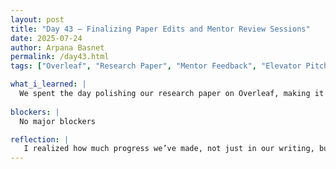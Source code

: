 ```yaml
---
layout: post  
title: "Day 43 – Finalizing Paper Edits and Mentor Review Sessions"  
date: 2025-07-24  
author: Arpana Basnet 
permalink: /day43.html  
tags: ["Overleaf", "Research Paper", "Mentor Feedback", "Elevator Pitch", "Team Collaboration"]

what_i_learned: |
  We spent the day polishing our research paper on Overleaf, making it clearer and more cohesive. Using the feedback we received earlier, we tightened up the methodology, made the results easier to understand, and fixed small formatting issues that had been bothering us. We also rewatched our elevator pitch video, and our mentor gave us some thoughtful advice on how to improve our delivery and make our message more engaging. He helped us rethink how we presented our main findings so they would leave a stronger impression. Later on, our faculty mentor stopped by and carefully went through our paper. His feedback was incredibly helpful—he pointed out areas where we could sharpen our wording, bring out the most important ideas, and keep the academic tone consistent from start to finish.
 
blockers: |
  No major blockers

reflection: |
   I realized how much progress we’ve made, not just in our writing, but in how we communicate our research overall. Getting feedback from both our mentor and faculty advisor pushed us to look at our work more critically, and it reminded me that good research isn’t just about data—it’s also about how clearly and thoughtfully we present it. Revising our elevator pitch helped me understand the importance of delivery and tone in making our ideas resonate with others. It felt rewarding to see how much stronger our paper became through collaboration and careful editing. Today reminded me that research is a process, and every round of feedback helps bring us closer to something we can truly be proud of.
---
```

